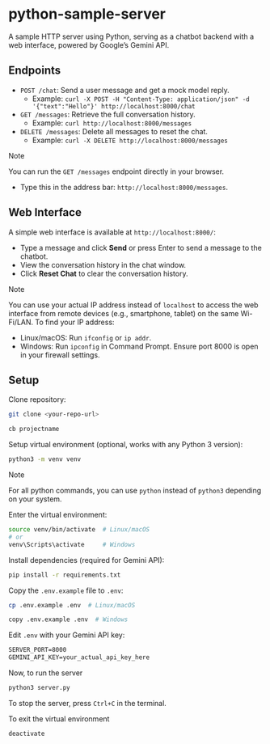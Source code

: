 # python-sample-server

A sample HTTP server using Python, serving as a chatbot backend with a web interface, powered by Google’s Gemini API.

## Endpoints

- `POST /chat`: Send a user message and get a mock model reply.
  - Example: `curl -X POST -H "Content-Type: application/json" -d '{"text":"Hello"}' http://localhost:8000/chat`
- `GET /messages`: Retrieve the full conversation history.
  - Example: `curl http://localhost:8000/messages`
- `DELETE /messages`: Delete all messages to reset the chat.
  - Example: `curl -X DELETE http://localhost:8000/messages`

> [!NOTE] 
> You can run the `GET /messages` endpoint directly in your browser.
> - Type this in the address bar: `http://localhost:8000/messages`.

## Web Interface

A simple web interface is available at `http://localhost:8000/`:
- Type a message and click **Send** or press Enter to send a message to the chatbot.
- View the conversation history in the chat window.
- Click **Reset Chat** to clear the conversation history.

> [!NOTE]
> You can use your actual IP address instead of `localhost` to access the web interface from remote devices (e.g., smartphone, tablet) on the same Wi-Fi/LAN. To find your IP address:
> - Linux/macOS: Run `ifconfig` or `ip addr`.
> - Windows: Run `ipconfig` in Command Prompt.
> Ensure port 8000 is open in your firewall settings.

## Setup

Clone repository:

```sh
git clone <your-repo-url>

cb projectname
```

Setup virtual environment (optional, works with any Python 3 version):

```sh
python3 -m venv venv
```

> [!NOTE] 
> For all python commands, you can use `python` instead of `python3` depending on your system.

Enter the virtual environment:

```sh
source venv/bin/activate  # Linux/macOS
# or
venv\Scripts\activate     # Windows
```

Install dependencies (required for Gemini API):

```sh
pip install -r requirements.txt
```

Copy the `.env.example` file to `.env`:

```sh
cp .env.example .env  # Linux/macOS

copy .env.example .env  # Windows
```

Edit `.env` with your Gemini API key:

```txt
SERVER_PORT=8000
GEMINI_API_KEY=your_actual_api_key_here
```

Now, to run the server

```sh
python3 server.py
```

To stop the server, press `Ctrl+C` in the terminal.

To exit the virtual environment

```sh
deactivate
```

